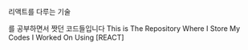 리액트를 다루는 기술

를 공부하면서 짯던 코드들입니다
This is The Repository Where I Store My Codes I Worked On Using [REACT]
